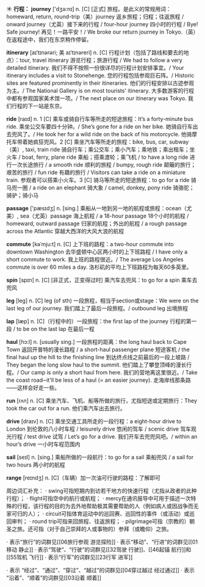 ☀ <span class="category">**行程：**</span>
<span class="vocabulary">**journey**</span> ['dӡə:nɪ] 
<span class="definition">n. [C] [正式] 旅程。是此义的常规用词：</span>homeward, return, round-trip（美）journey 返乡旅程；归程；往返旅程 / onward journey（尤英）接下来的行程 / four-hour journey 四小时的行程 / Bye! Safe journey! 再见！一路平安！/ We broke our return journey in Tokyo.（英）在返程途中，我们在东京稍作停留。
           
<span class="vocabulary">**itinerary**</span> [aɪˈtɪnərəri; 美 aɪˈtɪnəreri]
<span class="definition">n. [C] 行程计划（包括了路线和要去的地点）：</span>tour, travel itinerary 游览行程；旅游行程 / We had to follow a very detailed itinerary. 我们不得不按照一份很详尽的行程计划安排事宜。/ Your itinerary includes a visit to Stonehenge. 您的行程包括参观巨石阵。/ Historic sites are featured prominently in their itineraries. 他们的行程安排以古迹参观为主。/ The National Gallery is on most tourists' itinerary. 大多数游客的行程中都有参观国家美术馆一项。/ The next place on our itinerary was Tokyo. 我们行程的下一站是东京。

<span class="vocabulary">**ride**</span> [raɪd] 
<span class="definition">n. 1 [C] 乘车或骑自行车等所走的短途旅程：</span>It’s a forty-minute bus ride. 乘坐公交车要四十分钟。/ She’s gone for a ride on her bike. 她骑自行车出去兜风了。/ He took her for a wild ride on the back of his motorcycle. 他骑摩托车带着她疯狂兜风。<span class="definition">2 [C] 乘坐汽车等所走的旅程：</span>bike, bus, car, subway（美）, taxi, train ride 骑自行车；乘公交车；乘小汽车；乘地铁；乘出租车；坐火车 / boat, ferry, plane ride 乘船；搭乘渡轮；乘飞机 / to have a long ride 进行一次长途旅行 / a smooth ride 顺利的旅程 / bumpy, rough ride 颠簸的旅行；艰苦的旅行 / fun ride 有趣的旅行 / Visitors can take a ride on a miniature train. 参观者可以搭乘小火车。<span class="definition">3 [C] 骑马等所走的短途旅程：</span>to go for a ride 骑马兜一圈 / a ride on an elephant 骑大象 / camel, donkey, pony ride 骑骆驼；骑驴；骑小马

<span class="vocabulary">**passage**</span> ['pæsɪdӡ] 
<span class="definition">n. [sing.] 乘船从一地到另一地的航程或旅程：</span>ocean（尤美）, sea（尤英）passage 海上航程 / a 18-hour passage 18个小时的航程 / homeward, outward passage 归家的航程；外出的航程 / a rough passage across the Atlantic 穿越大西洋的大风大浪的航程
           
<span class="vocabulary">**commute**</span> [kəˈmju:t]
<span class="definition">n. [C] 上下班的路程：</span>a two-hour commute into downtown Washington 去华盛顿中心区两小时的上下班路程 / I have only a short commute to work. 我上班的路程很近。/ The average Los Angeles commute is over 60 miles a day. 洛杉矶的平均上下班路程为每天60多英里。

<span class="vocabulary">**spin**</span> [spɪn] 
<span class="definition">n. [C] [非正式，正变得过时] 乘汽车去兜风：</span>to go for a spin 乘车去兜风

<span class="vocabulary">**leg**</span> [leɡ] 
<span class="definition">n. [C] leg (of sth) 一段旅程，相当于section或stage：</span>We were on the last leg of our journey. 我们踏上了最后一段旅程。/ outbound leg 出境旅程

<span class="vocabulary">**lap**</span> [læp] 
<span class="definition">n. [C]（行程中的）一段旅程：</span>the first lap of the journey 行程的第一段 / to be on the last lap 在最后一程
           
<span class="vocabulary">**haul**</span> [hɔ:l]
<span class="definition">n. [usually sing.] 一段旅程的距离：</span>the long haul back to Cape Town 返回开普特的漫长路程 / a short-haul passenger plane 短途客机 / the final haul up the hill to the finishing line 到达终点线之前最后的一段上坡路 / They began the long slow haul to the summit. 他们踏上了攀登顶峰的漫长行程。/ Our camp is only a short haul from here. 我们的营地离这里很近。/ Take the coast road─it'll be less of a haul (= an easier journey). 走海岸线那条路——这样会好走一些。

<span class="vocabulary">**run**</span> [rʌn] 
<span class="definition">n. [C] 乘坐汽车、飞机、船等所做的旅行，尤指短途或定期旅行：</span>They took the car out for a run. 他们乘汽车出去旅行。

<span class="vocabulary">**drive**</span> [draɪv] 
<span class="definition">n. [C] 乘坐交通工具所走的一段行程：</span>a eight-hour drive to London 到伦敦的八小时车程 / leisurely drive 悠闲的驾车 / scenic drive 驾车观光行程 / test drive 试驾 / Let’s go for a drive. 我们开车去兜兜风吧。/ within an hour’s drive 一小时车程范围内

<span class="vocabulary">**sail**</span> [seɪl] 
<span class="definition">n. [sing.] 乘船所做的一段航行：</span>to go for a sail 乘船兜风 / a sail for two hours 两小时的航程

<span class="vocabulary">**range**</span> [reɪndӡ] 
<span class="definition">n. [C]（车辆）加一次油可行驶的路程：</span>了解即可

周边词汇补充：
· swing可指短期内到访若干地方的快速行程（尤指从政者的此种行程）；
· flight可指空中的航行或航程；
· mercy在通讯报导中可用于描述一次特殊的行程，该行程的目的为去外地帮助极其需要帮助的人（例如病人或因战争而无家可归的人）；
· circuit可指体育运动中的巡回赛、巡回性的事件（或活动）或巡回审判；
· round trip可指来回旅程、往返旅程；
· pilgrimage可指（宗教的）朝圣之旅。还可指（对于自己崇拜的人或事物的）参拜（或瞻仰）之旅。

· 表示“旅行”的词群见[[06旅行参观 游览探险]]
· 表示“移动”、“行进”的词群见[[01移动 静止]]
· 表示“驾驶”、“行驶”的词群见[[32驾驶 行驶]]、[[46起锚 航行]]和[[55驾机 飞行]]
· 表示“行军”的词群见[[23行军 进军]]

· 表示 “经过”、“通过”、“穿过”、“越过”的词群见[[04穿过越过 经过通过]]
· 表示 “沿着”、“顺着”的词群见[[03沿着 顺着]]

